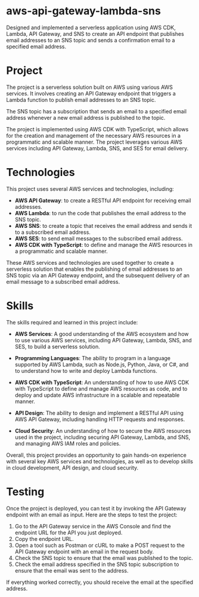 # aws-api-gateway-lambda-sns
Designed and implemented a serverless application using AWS CDK, Lambda, API Gateway, and SNS to create an API endpoint that publishes email addresses to an SNS topic and sends a confirmation email to a specified email address.

# Project
The project is a serverless solution built on AWS using various AWS services. It involves creating an API Gateway endpoint that triggers a Lambda function to publish email addresses to an SNS topic.

The SNS topic has a subscription that sends an email to a specified email address whenever a new email address is published to the topic.

The project is implemented using AWS CDK with TypeScript, which allows for the creation and management of the necessary AWS resources in a programmatic and scalable manner. The project leverages various AWS services including API Gateway, Lambda, SNS, and SES for email delivery.

# Technologies
This project uses several AWS services and technologies, including:

- **AWS API Gateway**: to create a RESTful API endpoint for receiving email addresses.
- **AWS Lambda**: to run the code that publishes the email address to the SNS topic.
- **AWS SNS**: to create a topic that receives the email address and sends it to a subscribed email address.
- **AWS SES**: to send email messages to the subscribed email address.
- **AWS CDK with TypeScript**: to define and manage the AWS resources in a programmatic and scalable manner.

These AWS services and technologies are used together to create a serverless solution that enables the publishing of email addresses to an SNS topic via an API Gateway endpoint, and the subsequent delivery of an email message to a subscribed email address.

# Skills
The skills required and learned in this project include:

- **AWS Services**: A good understanding of the AWS ecosystem and how to use various AWS services, including API Gateway, Lambda, SNS, and SES, to build a serverless solution.

- **Programming Languages**: The ability to program in a language supported by AWS Lambda, such as Node.js, Python, Java, or C#, and to understand how to write and deploy Lambda functions.

- **AWS CDK with TypeScript**: An understanding of how to use AWS CDK with TypeScript to define and manage AWS resources as code, and to deploy and update AWS infrastructure in a scalable and repeatable manner.

- **API Design**: The ability to design and implement a RESTful API using AWS API Gateway, including handling HTTP requests and responses.

- **Cloud Security**: An understanding of how to secure the AWS resources used in the project, including securing API Gateway, Lambda, and SNS, and managing AWS IAM roles and policies.

Overall, this project provides an opportunity to gain hands-on experience with several key AWS services and technologies, as well as to develop skills in cloud development, API design, and cloud security.

# Testing
Once the project is deployed, you can test it by invoking the API Gateway endpoint with an email as input. Here are the steps to test the project:

1. Go to the API Gateway service in the AWS Console and find the endpoint URL for the API you just deployed.
2. Copy the endpoint URL.
3. Open a tool such as Postman or cURL to make a POST request to the API Gateway endpoint with an email in the request body.
4. Check the SNS topic to ensure that the email was published to the topic.
5. Check the email address specified in the SNS topic subscription to ensure that the email was sent to the address.

If everything worked correctly, you should receive the email at the specified address.